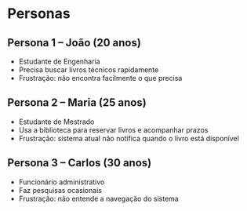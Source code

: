 # Personas

## Persona 1 – João (20 anos)
- Estudante de Engenharia
- Precisa buscar livros técnicos rapidamente
- Frustração: não encontra facilmente o que precisa

## Persona 2 – Maria (25 anos)
- Estudante de Mestrado
- Usa a biblioteca para reservar livros e acompanhar prazos
- Frustração: sistema atual não notifica quando o livro está disponível

## Persona 3 – Carlos (30 anos)
- Funcionário administrativo
- Faz pesquisas ocasionais
- Frustração: não entende a navegação do sistema
